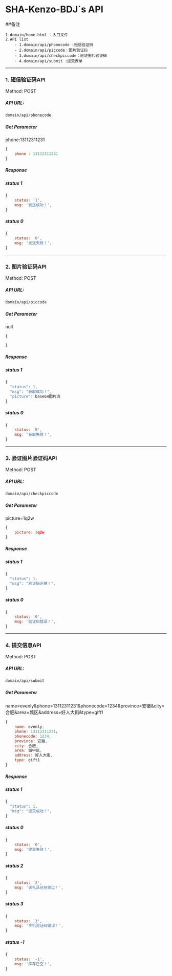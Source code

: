 # SHA-Kenzo-BDJ`s API

##备注
```
1.domain/home.html ：入口文件
2.API list
    - 1.domain/api/phonecode :短信验证码
    - 2.domain/api/piccode：图片验证码
    - 3.domain/api/checkpiccode：验证图片验证码
    - 4.domain/api/submit :提交表单
```

---

### 1. 短信验证码API

Method: POST

##### API URL: 

```html
domain/api/phonecode
```
##### Get Parameter

phone:13112311231

```javascript
{
    phone : 13112311231
}
```

##### Response

##### status 1

```javascript
{
    status: '1',
    msg: '发送成功！',
}
```

#####  status 0

```javascript
{
    status: '0',
    msg: '发送失败！',
}
```

---

### 2. 图片验证码API

Method: POST

##### API URL: 

```html
domain/api/piccode
```
##### Get Parameter

null

```javascript
{

}

```

##### Response

##### status 1

```javascript
{
  "status": 1,
  "msg": "获取成功！",
  "picture": base64图片流
}
```

#####  status 0

```javascript
{
    status: '0',
    msg: '获取失败！',
}
```

---

### 3. 验证图片验证码API

Method: POST

##### API URL: 

```html
domain/api/checkpiccode
```
##### Get Parameter

picture=1q2w

```javascript
{
	picture: 1q2w 
}

```

##### Response

##### status 1

```javascript
{
  "status": 1,
  "msg": "验证码正确！",
}
```

#####  status 0

```javascript
{
    status: '0',
    msg: '验证码错误！',
}
```

---

### 4. 提交信息API

Method: POST

##### API URL: 

```html
domain/api/submit
```
##### Get Parameter

name=evenly&phone=13112311231&phonecode=1234&province=安徽&city=合肥&area=城区&address=好人大街&type=gift1

```javascript
{
	name: evenly,
	phone: 13112311231，
	phonecode: 1234,
	province: 安徽,
	city: 合肥,
	area: 城中区,
	address: 好人大街,
	type: gift1
}

```

##### Response

##### status 1

```javascript
{
  "status": 1,
  "msg": "提交成功！",
}
```

#####  status 0

```javascript
{
    status: '0',
    msg: '提交失败！',
}
```

#####  status 2

```javascript
{
    status: '2',
    msg: '该礼品已经领过！',
}
```

#####  status 3

```javascript
{
    status: '3',
    msg: '手机验证码错误！',
}
```

#####  status -1

```javascript
{
    status: '-1',
    msg: '库存已空！',
}
```